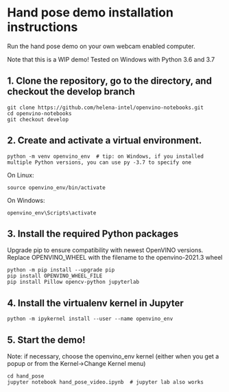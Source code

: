 # Hand pose demo installation instructions

Run the hand pose demo on your own webcam enabled computer.

Note that this is a WIP demo! Tested on Windows with Python 3.6 and 3.7


## 1. Clone the repository, go to the directory, and checkout the develop branch

```
git clone https://github.com/helena-intel/openvino-notebooks.git
cd openvino-notebooks
git checkout develop
```

## 2. Create and activate a virtual environment.

```
python -m venv openvino_env  # tip: on Windows, if you installed multiple Python versions, you can use py -3.7 to specify one
```
On Linux:
```
source openvino_env/bin/activate
```
On Windows:
```
openvino_env\Scripts\activate
```

## 3. Install the required Python packages

Upgrade pip to ensure compatibility with newest OpenVINO versions. Replace OPENVINO_WHEEL with the filename to the openvino-2021.3 wheel

```
python -m pip install --upgrade pip
pip install OPENVINO_WHEEL_FILE
pip install Pillow opencv-python jupyterlab
```

## 4. Install the virtualenv kernel in Jupyter

```
python -m ipykernel install --user --name openvino_env
```

## 5. Start the demo!

Note: if necessary, choose the openvino_env kernel (either when you get a popup or from the Kernel->Change Kernel menu)

```
cd hand_pose
jupyter notebook hand_pose_video.ipynb  # jupyter lab also works
```
